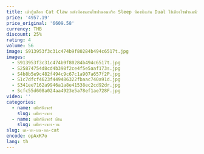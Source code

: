 ```yaml
---
title: เต้าหู้บล็อก Cat Claw หนังห้องนอนโซฟานอนหรือ Sleep ห้องนั่งเล่น Dual ใช้เตียงโซฟานมน้ํามันสไตล์ Small House โซฟา
price: '4957.19'
price_original: '6609.58'
currency: THB
discount: 25%
rating: 4
volume: 56
image: S913953f3c31c474b9f80284b494c6517t.jpg
images:
  - S913953f3c31c474b9f80284b494c6517t.jpg
  - S25874754d8cd4b398f2ce4f5e5aaf173s.jpg
  - S4b8b5e9c482f494c9c67c1a907a657f2P.jpg
  - S1c7dfcf4623f449486322fbaac740a91d.jpg
  - S341ee7162a9946a1a8e41538ec2cd92dr.jpg
  - Scfc55d608a024aa4923e5a78ef1ae728F.jpg
video: ''
categories:
  - name: เฟอร์นิเจอร์
    slug: เฟอร-เจอร
  - name: เฟอร์นิเจอร์ บ้าน
    slug: เฟอร-เจอร-าน
slug: เต-าห-บล-อก-cat
encode: opAxK7o
lang: th
---
```

  
